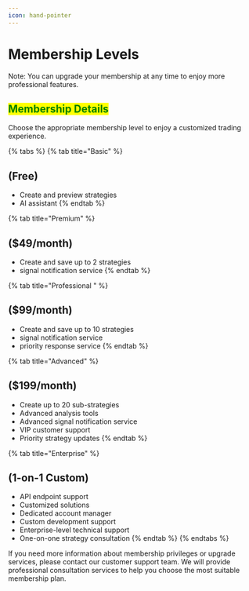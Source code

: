 ```yaml
---
icon: hand-pointer
---
```


# Membership Levels

Note: You can upgrade your membership at any time to enjoy more professional features.

## <mark style="color:green;">Membership Details</mark>

Choose the appropriate membership level to enjoy a customized trading experience.

{% tabs %}
{% tab title="Basic" %}
## (Free)

* Create and preview strategies
* AI assistant
{% endtab %}

{% tab title="Premium" %}
## ($49/month)

* Create and save up to 2 strategies
* signal notification service
{% endtab %}

{% tab title="Professional " %}
## ($99/month)

* Create and save up to 10 strategies
* signal notification service
* priority response service
{% endtab %}

{% tab title="Advanced" %}
## ($199/month)

* Create up to 20 sub-strategies
* Advanced analysis tools
* Advanced signal notification service
* VIP customer support
* Priority strategy updates
{% endtab %}

{% tab title="Enterprise" %}
## (1-on-1 Custom)

* API endpoint support
* Customized solutions
* Dedicated account manager
* Custom development support
* Enterprise-level technical support
* One-on-one strategy consultation
{% endtab %}
{% endtabs %}

If you need more information about membership privileges or upgrade services, please contact our customer support team. We will provide professional consultation services to help you choose the most suitable membership plan.

